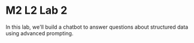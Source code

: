 # M2 L2 Lab 2

In this lab, we'll build a chatbot to answer questions about structured data using advanced prompting.
